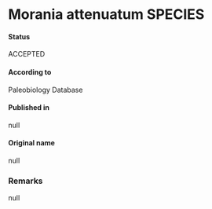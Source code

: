 # Morania attenuatum SPECIES

#### Status
ACCEPTED

#### According to
Paleobiology Database

#### Published in
null

#### Original name
null

### Remarks
null